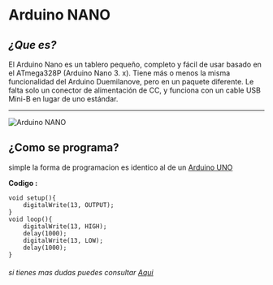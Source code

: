 # Arduino NANO 
## ***¿Que es?***
El Arduino Nano es un tablero pequeño, completo y fácil de usar basado en el ATmega328P (Arduino Nano 3. x). Tiene más o menos la misma funcionalidad del Arduino Duemilanove, pero en un paquete diferente. Le falta solo un conector de alimentación de CC, y funciona con un cable USB Mini-B en lugar de uno estándar.

---

![Arduino NANO](https://i.ytimg.com/vi/BzUHAYvVQl0/maxresdefault.jpg)

## ¿Como se programa?
simple la forma de programacion es identico al de un [Arduino UNO](https://es.wikipedia.org/wiki/Arduino_Uno "Arduino UNO") 

**Codigo :**
~~~
void setup(){
    digitalWrite(13, OUTPUT);
}
void loop(){
    digitalWrite(13, HIGH);
    delay(1000);
    digitalWrite(13, LOW);
    delay(1000);
}
~~~

###### si tienes mas dudas puedes consultar [Aqui](https://www.youtube.com/watch?v=DbOxS5TpYAI)
